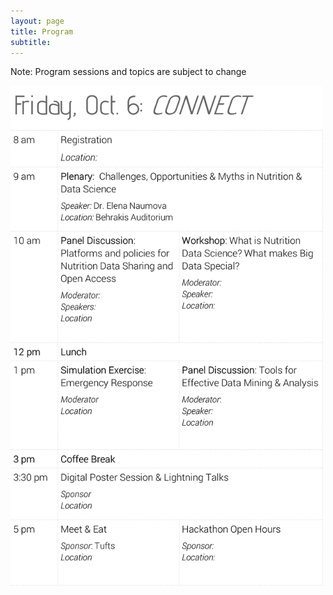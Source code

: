 ```yaml
---
layout: page
title: Program 
subtitle: 
---
```


Note: Program sessions and topics are subject to change

<img src="./img/day1.png" width="500" height="800">
